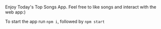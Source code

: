 Enjoy Today's Top Songs App.
Feel free to like songs and interact with the web app:)

To start the app run `npm i`, followed by `npm start`
